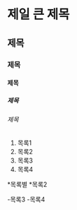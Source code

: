 # 제일 큰 제목
## 제목
### 제목
#### 제목
##### 제목
###### 제목

1. 목록1
2. 목록2
4. 목록3
3. 목록4

*목록별
   *목록2

-목록3
   -목록4
